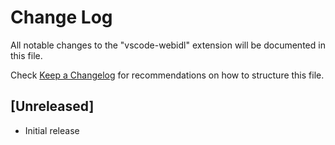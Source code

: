 # Change Log
All notable changes to the "vscode-webidl" extension will be documented in this file.

Check [Keep a Changelog](http://keepachangelog.com/) for recommendations on how to structure this file.

## [Unreleased]
- Initial release